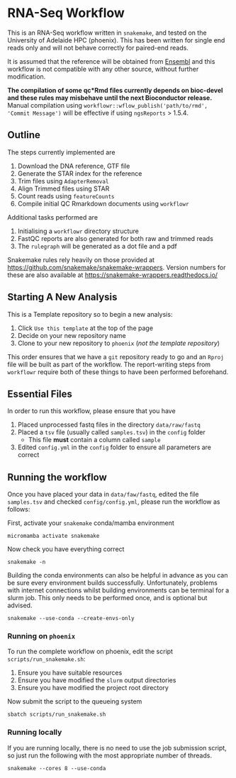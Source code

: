 # RNA-Seq Workflow

This is an RNA-Seq workflow written in `snakemake`, and tested on the University of Adelaide HPC (phoenix).
This has been written for single end reads only and will not behave correctly for paired-end reads.

It is assumed that the reference will be obtained from [Ensembl](www.ensembl.org) and this workflow is not compatible with any other source, without further modification.

__The compilation of some qc*Rmd files currently depends on bioc-devel and these rules may misbehave until the next Bioconductor release.__
Manual compilation using `workflowr::wflow_publish('path/to/rmd', 'Commit Message')` will be effective if using `ngsReports` > 1.5.4.

## Outline

The steps currently implemented are

1. Download the DNA reference, GTF file
2. Generate the STAR index for the reference
3. Trim files using `AdapterRemoval`
4. Align Trimmed files using STAR
5. Count reads using `featureCounts`
6. Compile initial QC Rmarkdown documents using `workflowr`

Additional tasks performed are

1. Initialising a `workflowr` directory structure
2. FastQC reports are also generated for both raw and trimmed reads
3. The `rulegraph` will be generated as a dot file and a pdf

Snakemake rules rely heavily on those provided at https://github.com/snakemake/snakemake-wrappers.
Version numbers for these are also available at https://snakemake-wrappers.readthedocs.io/

## Starting A New Analysis

This is a Template repository so to begin a new analysis:

1. Click `Use this template` at the top of the page
2. Decide on your new repository name
3. Clone to your new repository to `phoenix` (*not the template repository*)

This order ensures that we have a `git` repository ready to go and an `Rproj` file will be built as part of the workflow.
The report-writing steps from `workflowr` require both of these things to have been performed beforehand.

## Essential Files

In order to run this workflow, please ensure that you have

1. Placed unprocessed fastq files in the directory `data/raw/fastq`
2. Placed a `tsv` file (usually called `samples.tsv`) in the `config` folder
    + This file **must** contain a column called `sample`
3. Edited `config.yml` in the `config` folder to ensure all parameters are correct

## Running the workflow

Once you have placed your data in `data/faw/fastq`, edited the file `samples.tsv` and checked `config/config.yml`, please run the workflow as follows:

First, activate your `snakemake` conda/mamba environment

```
micromamba activate snakemake
```

Now check you have everything correct

```
snakemake -n
```

Building the conda environments can also be helpful in advance as you can be sure every environment builds successfully.
Unfortunately, problems with internet connections whilst building environments can be terminal for a slurm job.
This only needs to be performed once, and is optional but advised.

```
snakemake --use-conda --create-envs-only
```

### Running on `phoenix`

To run the complete workflow on phoenix, edit the script `scripts/run_snakemake.sh`:

1. Ensure you have suitable resources
2. Ensure you have modified the `slurm` output directories
3. Ensure you have modified the project root directory

Now submit the script to the queueing system

```
sbatch scripts/run_snakemake.sh
```

### Running locally

If you are running locally, there is no need to use the job submission script, so just run the following with the most appropriate number of threads.

```
snakemake --cores 8 --use-conda
```
